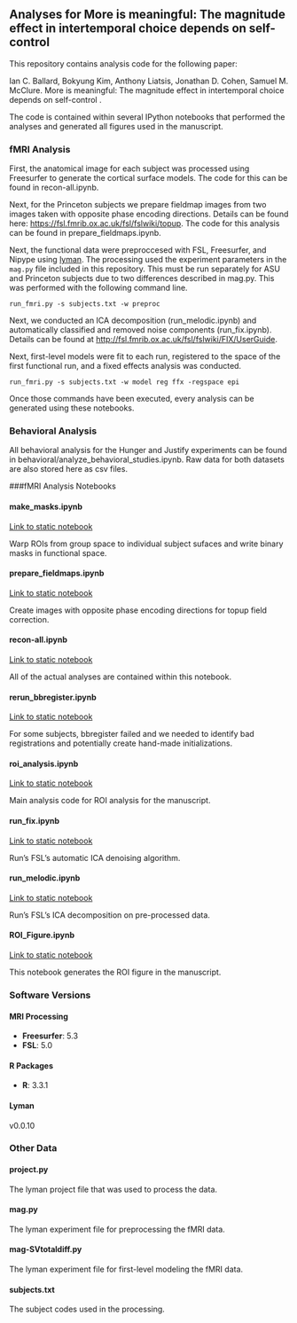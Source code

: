 Analyses for More is meaningful: The magnitude effect in intertemporal choice depends on self-control
--------------------------------------------

This repository contains analysis code for the following paper:

Ian C. Ballard, Bokyung Kim, Anthony Liatsis, Jonathan D. Cohen, Samuel M. McClure.  More is meaningful: The magnitude effect in intertemporal choice depends on self-control
. 

The code is contained within several IPython notebooks that performed the analyses and generated all figures used in the manuscript.


### fMRI Analysis

First, the anatomical image for each subject was processed using Freesurfer to
generate the cortical surface models. The code for this can be found in recon-all.ipynb. 

Next, for the Princeton subjects we prepare fieldmap images from two images taken with opposite phase encoding directions. Details can be found here: https://fsl.fmrib.ox.ac.uk/fsl/fslwiki/topup. The code for this analysis can be found in prepare_fieldmaps.ipynb.


Next, the functional data were preproccesed with FSL, Freesurfer, and
Nipype using [lyman](http://stanford.edu/~mwaskom/software/lyman). The
processing used the experiment parameters in the `mag.py` file included in
this repository. This must be run separately for ASU and Princeton subjects due to two differences described in mag.py. This was performed with the following command line.

    run_fmri.py -s subjects.txt -w preproc

Next, we conducted an ICA decomposition (run_melodic.ipynb) and automatically classified and removed noise components (run_fix.ipynb). Details can be found at http://fsl.fmrib.ox.ac.uk/fsl/fslwiki/FIX/UserGuide.

Next, first-level models were fit to each run, registered to the space of the first functional run, and a fixed effects analysis was conducted.

    run_fmri.py -s subjects.txt -w model reg ffx -regspace epi


Once those commands have been executed, every analysis can be generated using
these notebooks.

### Behavioral Analysis

All behavioral analysis for the Hunger and Justify experiments can be found in behavioral/analyze_behavioral_studies.ipynb.
Raw data for both datasets are also stored here as csv files.


###fMRI Analysis Notebooks


#### make_masks.ipynb

[Link to static notebook](https://github.com/iancballard/magnitude/blob/master/ROI_Figure.ipynb)

Warp ROIs from group space to individual subject sufaces and write binary masks in functional space.

#### prepare_fieldmaps.ipynb

[Link to static notebook](https://github.com/iancballard/magnitude/blob/master/prepare_fieldmaps.ipynb)

Create images with opposite phase encoding directions for topup field correction.

#### recon-all.ipynb

[Link to static notebook](https://github.com/iancballard/magnitude/blob/master/)

All of the actual analyses are contained within this notebook.

#### rerun_bbregister.ipynb

[Link to static notebook](https://github.com/iancballard/magnitude/blob/master/rerun_bbregister.ipynb)

For some subjects, bbregister failed and we needed to identify bad registrations and potentially create hand-made initializations.

#### roi_analysis.ipynb

[Link to static notebook](https://github.com/iancballard/magnitude/blob/master/roi_analysis.ipynb)

Main analysis code for ROI analysis for the manuscript.

#### run_fix.ipynb

[Link to static notebook](https://github.com/iancballard/magnitude/blob/master/run_fix.ipynb)

Run’s FSL’s automatic ICA denoising algorithm.

#### run_melodic.ipynb

[Link to static notebook](https://github.com/iancballard/magnitude/blob/master/run_melodic.ipynb)

Run’s FSL’s ICA decomposition on pre-processed data.

#### ROI_Figure.ipynb

[Link to static notebook](https://github.com/iancballard/magnitude/blob/master/ROI_Figure.ipynb)

This notebook generates the ROI figure in the manuscript. 

### Software Versions

#### MRI Processing

- **Freesurfer**: 5.3
- **FSL**: 5.0

#### R Packages

- **R**: 3.3.1

#### Lyman

v0.0.10

### Other Data

#### project.py

The lyman project file that was used to process the data.

#### mag.py

The lyman experiment file for preprocessing the fMRI data. 

#### mag-SVtotaldiff.py

The lyman experiment file for first-level modeling the fMRI data. 

#### subjects.txt

The subject codes used in the processing.
